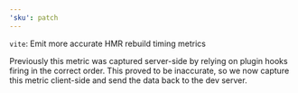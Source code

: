 ```yaml
---
'sku': patch
---
```


`vite`: Emit more accurate HMR rebuild timing metrics

Previously this metric was captured server-side by relying on plugin hooks firing in the correct order. This proved to be inaccurate, so we now capture this metric client-side and send the data back to the dev server.
